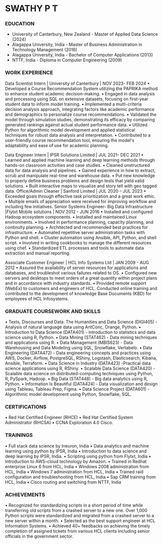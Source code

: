 # SWATHY P T


### EDUCATION

* University of Canterbury, New Zealand - Master of Applied Data Science (2024)
* Alagappa University, India  - Master of Business Administration in Technology Management (2016)
* Alagappa University, India  - Bachelor of Computer Applications (2013)
* NTTF, India  -  Diploma in Computer Engineering (2009)

### WORK EXPERIENCE
Data Scientist Intern | University of Canterbury | NOV 2023- FEB 2024
•	Developed a Course Recommendation System utilizing the PAPRIKA method to enhance student academic decision-making.
•	Engaged in data analysis and processing using SQL on extensive datasets, focusing on first-year student data to inform model training.
•	Implemented a multi-criteria decision analysis approach, integrating factors like academic performance and demographics to personalize course recommendations.
•	Validated the model through simulation studies, demonstrating its efficacy by comparing generated rankings against actual student performance data.
•	Utilized Python for algorithmic model development and applied statistical techniques for robust data analysis and interpretation. 
•	Contributed to a user-friendly course recommendation tool, ensuring the model's adaptability and ease of use for academic planning.

Data Engineer Intern | IPSR Solutions Limited | JUL 2021- DEC 2021
•	Learned and applied machine learning and deep learning methods through hands-on classroom activities and case studies.
•	Cleaned unstructured data for data analysis and pipelines.
•	Gained experience in how to extract, scrub and manipulate real-time and warehouse data.
•	Put new knowledge to properly define business problems and design tests that yield valid solutions.
•	Built interactive maps to visualize and story tell with geo tagged data. 
Office/Admin Cleaner | Sanford Limited | JUL 2020 – JUL 2023
•	Exceeded goals through effective task prioritization and a great work ethic.
•	Multiple emails of appreciation were received for improving workflow and including few initiatives.
Senior Systems Engineer- Big Data Infrastructure |Flytxt Mobile solutions | NOV 2012 - JUN 2016
•	Installed and configured Hadoop ecosystem components.
•	Installed and maintained Linux environments.
•	Involved in performance planning, capacity planning, and continuity planning.
•	Architected and recommended best practices for infrastructure.
•	Automated repetitive server administration tasks with Python and shell.
•	Cluster automation using Ansible, API, Python, and shell script.
•	Involved in writing cookbooks to manage the different resources using chef.
•	Standardized ETL processes and tools to automate data extraction and manual reporting.

Associate Customer Engineer | HCL Info Systems Ltd | JAN 2009 - AUG 2012
•	Assured the availability of server resources for applications and databases, and troubleshot various failures related to OS.
•	Configured new servers and desktops to meet orders of a great quantity within project plans and in accordance with industry standards.
•	Provided remote support (WebEx) to customers and engineers of HCL. Conducted online training and contributed to the development of knowledge Base Documents (KBD) for employees of HCL Infosystems.
### GRADUATE COURSEWORK AND SKILLS
•	Texts, Discourses and Data: The Humanities and Data Science (DIGI405) - Analysis of natural language data using AntConc, Orange, Python.
•	Introduction to Data Science (DATA401) - Introduction to statistics and data science using R, Python.
•	Data Mining (STAT462) - Data mining techniques and applications using R.
•	Data Management (MBIS623) - Data Warehousing and Data Modeling using SQL, Snowflake, Vertabelo.
•	Data Engineering (DATA472) - Data engineering concepts and practices using AWS, Docker, Airflow, PostgreSQL, RShiny, Logstash, Elasticsearch, Kibana, Ansible, Terraform.
•	Data Science in Industry (DATA423) -Practical data science applications using R, RShiny.
•	Scalable Data Science (DATA420) - Scalable data science on distributed-computing techniques using Python, R, PySpark, Hadoop.
•	Big Data (STAT448) - Big data analytics using R, Python.
•	Information Is Beautiful (DATA424) - Data visualization and design using Tableau, Tableau Prep, Figma.
•	Data Science Project (DATA601) - Algorithmic model development using Python, Snowflake, SQL.
### CERTIFICATIONS
•	Red Hat Certified Engineer (RHCE)
•	Red Hat Certified System Administrator (RHCSA)
•	CCNA Exploration 4.0 Cisco.
### TRAININGS 
•	Full stack data science by Ineuron, India
•	Data analytics and machine learning using python by IPSR, India
•	Introduction to data science and deep learning by IPSR, India.
•	Scripting using python from Flytxt, India
•	Introduction to AWS–cloud technology by Amazon.
•	Trained in Redhat enterprise Linux 6 from HCL, India
•	Windows 2008 administration from HCL, India
•	Windows 7 administration from HCL, India
•	Trained raid configuration and troubleshooting from HCL, India
•	Sap CRM training from HCL, India
•	Cisco routing and switching from NTTF, India
### ACHIEVEMENTS
•	Recognized for standardizing scripts in a short period of time while transferring old scripts from a crashed server to a new one. Over 1,000 Python scripts were standardized and migrated from a crashed server to a new server within a month.
•	Selected as the best support engineer at HCL Information Systems.
•	Achieved 40+ feedbacks on achieving the timely completion of assigned tickets from various HCL clients including senior officials in the government sector.

